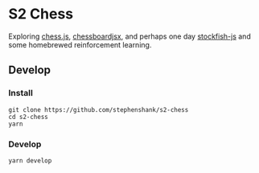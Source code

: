 # S2 Chess

Exploring [chess.js](https://github.com/jhlywa/chess.js), [chessboardjsx](https://www.chessboardjsx.com/), and perhaps one day [stockfish-js](https://github.com/exoticorn/stockfish-js) and some homebrewed reinforcement learning.

## Develop

### Install

```
git clone https://github.com/stephenshank/s2-chess
cd s2-chess
yarn
```

### Develop

```
yarn develop
```